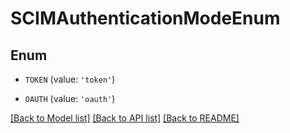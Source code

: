 # SCIMAuthenticationModeEnum


## Enum

* `TOKEN` (value: `'token'`)

* `OAUTH` (value: `'oauth'`)

[[Back to Model list]](../README.md#documentation-for-models) [[Back to API list]](../README.md#documentation-for-api-endpoints) [[Back to README]](../README.md)


